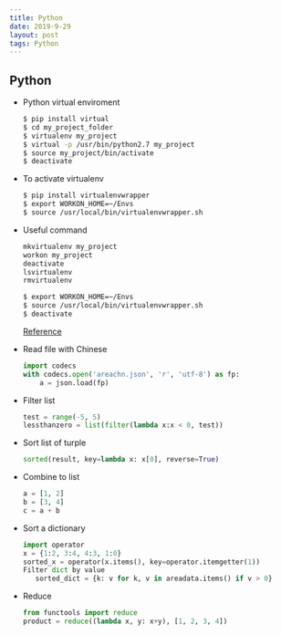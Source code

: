 ```yaml
---
title: Python
date: 2019-9-29
layout: post
tags: Python
---
```


## Python 

- Python virtual enviroment
    ```bash
    $ pip install virtual
    $ cd my_project_folder
    $ virtualenv my_project
    $ virtual -p /usr/bin/python2.7 my_project
    $ source my_project/bin/activate
    $ deactivate
    ```
- To activate virtualenv
    ```bash
    $ pip install virtualenvwrapper
    $ export WORKON_HOME=~/Envs
    $ source /usr/local/bin/virtualenvwrapper.sh
    ```
- Useful command
    ```bash
    mkvirtualenv my_project
    workon my_project
    deactivate
    lsvirtualenv
    rmvirtualenv
    
    $ export WORKON_HOME=~/Envs
    $ source /usr/local/bin/virtualenvwrapper.sh
    $ deactivate
    ```
    [Reference](http://docs.python-guide.org/en/latest/dev/virtualenvs/)

- Read file with Chinese
    ```python
    import codecs
    with codecs.open('areachn.json', 'r', 'utf-8') as fp:
        a = json.load(fp)
    ```
- Filter list
    ```python
    test = range(-5, 5)
    lessthanzero = list(filter(lambda x:x < 0, test))
    ```
- Sort list of turple
    ```python
    sorted(result, key=lambda x: x[0], reverse=True)
    ```
- Combine to list
    ```python
    a = [1, 2]
    b = [3, 4]
    c = a + b
    ```
- Sort a dictionary
    ```python
    import operator
    x = {1:2, 3:4, 4:3, 1:0}
    sorted_x = operator(x.items(), key=operator.itemgetter(1))
    Filter dict by value
       sorted_dict = {k: v for k, v in areadata.items() if v > 0}
    ```
- Reduce
    ```python
	from functools import reduce
	product = reduce((lambda x, y: x+y), [1, 2, 3, 4])
    ```
